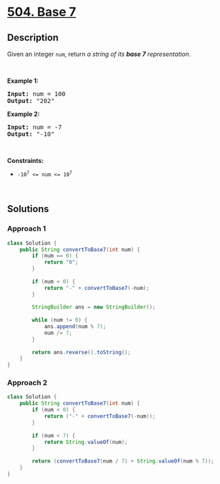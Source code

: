# [504. Base 7](https://leetcode.com/problems/base-7)

## Description

<p>Given an integer <code>num</code>, return <em>a string of its <strong>base 7</strong> representation</em>.</p>
<p>&nbsp;</p>

<p><strong class="example">Example 1:</strong></p>
<pre>
<strong>Input:</strong> num = 100
<strong>Output:</strong> "202"
</pre>

<p><strong class="example">Example 2:</strong></p>
<pre>
<strong>Input:</strong> num = -7
<strong>Output:</strong> "-10"
</pre>
<p>&nbsp;</p>

<p><strong>Constraints:</strong></p>
<ul>
    <li><code>-10<sup>7</sup> &lt;= num &lt;= 10<sup>7</sup></code></li>
</ul>
<p>&nbsp;</p>

## Solutions

### **Approach 1**

```java
class Solution {
    public String convertToBase7(int num) {
        if (num == 0) {
            return "0";
        }
        
        if (num < 0) {
            return "-" + convertToBase7(-num);
        }
        
        StringBuilder ans = new StringBuilder();
        
        while (num != 0) {
            ans.append(num % 7);
            num /= 7;
        }
        
        return ans.reverse().toString();
    }
}
```

### **Approach 2**

```java
class Solution {
    public String convertToBase7(int num) {
        if (num < 0) {
            return ("-" + convertToBase7(-num));
        }
        
        if (num < 7) {
            return String.valueOf(num);
        }
        
        return (convertToBase7(num / 7) + String.valueOf(num % 7));
    }
}
```